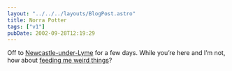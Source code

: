 ```yaml
---
layout: "../../../layouts/BlogPost.astro"
title: Norra Potter
tags: ["v1"]
pubDate: 2002-09-28T12:19:29
---
```


Off to [Newcastle-under-Lyme][1] for a few days. While you&#8217;re here and I&#8217;m not, how about [feeding me weird things][2]?

[1]: http://www.knowhere.co.uk/3216.html "Knowhere Guide: Newcastle-under-Lyme"
[2]: /straplines/add/ "anglepoised: add a strapline. of course, i can't add them to the pool til I get back..."
